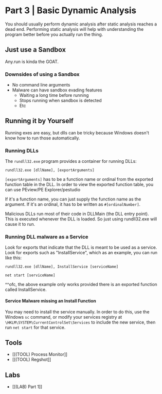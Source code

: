 # Part 3 | Basic Dynamic Analysis
You should usually perform dynamic analysis after static analysis reaches a dead end. Performing static analysis will help with understanding the program better before you actually run the thing.

## Just use a Sandbox
Any.run is kinda the GOAT.
### Downsides of using a Sandbox
- No command line arguments
- Malware can have sandbox evading features
	- Waiting a long time before running
	- Stops running when sandbox is detected
	- Etc
## Running it by Yourself
Running exes are easy, but dlls can be tricky because Windows doesn't know how to run those automatically. 
### Running DLLs
The `rundll32.exe` program provides a container for running DLLs:

`rundll32.exe [dllName], [exportArguments]`

`[exportArguments]` has to be a function name or ordinal from the exported function table in the DLL. In order to view the exported function table, you can use PEview/PE Explorer/pestudio

If it's a function name, you can just supply the function name as the argument. If it's an ordinal, it has to be written as `#[ordinalNumber]`.

Malicious DLLs run most of their code in DLLMain (the DLL entry point). This is executed whenever the DLL is loaded. So just using rundll32.exe will cause it to run. 
### Running DLL malware as a Service
Look for exports that indicate that the DLL is meant to be used as a service. Look for exports such as "InstallService", which as an example, you can run like this:

`rundll32.exe [dllName], InstallService [serviceName]`

`net start [serviceName]`

^^ofc, the above example only works provided there is an exported function called InstallService.
#### Service Malware missing an Install Function
You may need to install the service manually. In order to do this, use the Windows `sc` command, or modify your services registry at `\HKLM\SYSTEM\CurrentControlSet\Services` to include the new service, then run `net start` for that service.

## Tools
- [[(TOOL) Process Monitor]]
- [[(TOOL) Regshot]]
## Labs
- [[(LAB) Part 1]]